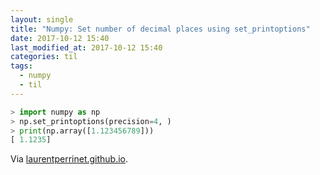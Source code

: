 ```yaml
---
layout: single
title: "Numpy: Set number of decimal places using set_printoptions"
date: 2017-10-12 15:40
last_modified_at: 2017-10-12 15:40
categories: til
tags:
  - numpy
  - til
---
```


```python
> import numpy as np
> np.set_printoptions(precision=4, )
> print(np.array([1.123456789]))
[ 1.1235]
```

Via [laurentperrinet.github.io](https://web.archive.org/web/20210512102316/https:/laurentperrinet.github.io/sciblog/posts/2015-01-07-the-right-imports-in-a-notebook.html).
